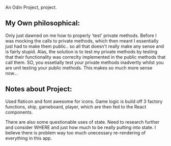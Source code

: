 An Odin Project, <a src='https://www.theodinproject.com/paths/full-stack-ruby-on-rails/courses/javascript/lessons/battleship' target='_blank'>project</a>.

<h2>My Own philosophical:</h2> 
<p>Only just dawned on me how to properly 'test' private methods. Before I was mocking the calls to private methods, which then meant I essentially just had to make them public.. so all that doesn't really make any sense and is fairly stupid. Alas, the solution is to test my private methods by testing that their functionality was correclty implemented in the public methods that call them. SO, you essetially test your private methods inadvertly whilst you are unit testing your public methods. This makes so much more sense now...</p>

<h2>Notes about Project:</h2> 
<p>Used flaticon and font awesome for icons. Game logic is build off 3 factory functions, ship, gameboard, player, which are then fed to the React components.</p>
<p>There are also some questionable uses of state. Need to research further and consider WHERE and just how much to be really putting into state. I believe there is problem way too much unecessary re-rendering of everything in this app.</p>
